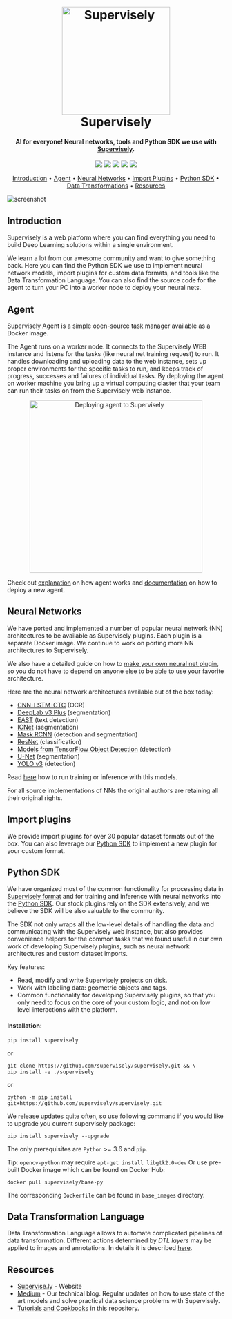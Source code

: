<h1 align="center">
  <br>
  <a href="https://supervise.ly"><img alt="Supervisely" title="Supervisely" src="https://i.imgur.com/bFuEQ4K.png" width="250"></a>
  <br>
  Supervisely
  <br>
</h1>

<h4 align="center">AI for everyone! Neural networks, tools and Python SDK we use with <a href="https://supervise.ly">Supervisely</a>.</h4>

<p align="center">
  <img src="https://img.shields.io/uptimerobot/status/m778791913-8b2f81d0f1c83da85158e2a5.svg">
  <img src="https://img.shields.io/uptimerobot/ratio/m778791913-8b2f81d0f1c83da85158e2a5.svg">
  <img src="https://img.shields.io/github/repo-size/supervisely/supervisely.svg">
  <img src="https://img.shields.io/github/languages/top/supervisely/supervisely.svg">
  <img src="https://img.shields.io/badge/PRs-welcome-brightgreen.svg">
</p>


<p align="center">
  <a href="#introduction">Introduction</a> •
  <a href="#agent">Agent</a> •
  <a href="#neural-networks">Neural Networks</a> •
  <a href="#import-plugins">Import Plugins</a> •
  <a href="#python-sdk">Python SDK</a> •
  <a href="#data-transformation-language">Data Transformations</a> •
  <a href="#resources">Resources</a>
</p>

![screenshot](https://i.imgur.com/5dzQrrA.gif)

## Introduction

Supervisely is a web platform where you can find everything you need to build Deep Learning solutions within a single environment.

We learn a lot from our awesome community and want to give something back.
Here you can find the Python SDK we use to implement neural network models,
import plugins for custom data formats, and tools like the Data Transformation
Language. You can also find the source code for the agent to turn your PC into a
worker node to deploy your neural nets. 

## Agent

Supervisely Agent is a simple open-source task manager available as a Docker image.

The Agent runs on a worker node. It connects to the Supervisely WEB instance and
listens for the tasks (like neural net training request) to run. It handles
downloading and uploading data to the web instance, sets up proper environments
for the specific tasks to run, and keeps track of progress, successes and
failures of individual tasks. By deploying the agent on worker machine you bring
up a virtual computing claster that your team can run their tasks on from the
Supervisely web instance.

<p align="center">
<img src="https://gblobscdn.gitbook.com/assets%2F-M4BHwRbuyIoH-xoF3Gv%2F-M5JQKcQ0OcHshO-q9Kz%2F-M5JQLtrAGKs7RWLDVdA%2Fagent-diagramm.png" alt="Deploying agent to Supervisely" width="400" />
</p>

Check out [explanation](https://github.com/supervisely/supervisely/tree/master/agent) on how agent works and [documentation](https://docs.supervise.ly/customization/agents) on how to deploy a new agent.

## Neural Networks

We have ported and implemented a number of popular neural network (NN)
architectures to be available as Supervisely plugins. Each plugin is a separate
Docker image. We continue to work on porting more NN architectures to
Supervisely. 

We also have a detailed guide on how to [make your
own neural net plugin](./help/tutorials/03_custom_neural_net_plugin/custom_nn_plugin.md), so you
do not have to depend on anyone else to be able to use your favorite
architecture.

Here are the neural network architectures available out of the box today:

* [CNN-LSTM-CTC](./nn/cnn_lstm_ctc) (OCR)
* [DeepLab v3 Plus](./plugins/nn/deeplab_v3plus) (segmentation)
* [EAST](./plugins/nn/east) (text detection)
* [ICNet](./plugins/nn/icnet) (segmentation)
* [Mask RCNN](./plugins/nn/mask_rcnn_matterport) (detection and segmentation)
* [ResNet](./plugins/nn/resnet_classifier) (classification)
* [Models from TensorFlow Object Detection](./plugins/nn/tf_object_detection) (detection)
* [U-Net](./plugins/nn/unet_v2) (segmentation)
* [YOLO v3](./plugins/nn/yolo_v3) (detection)

Read [here](https://docs.new.supervise.ly/neural-networks/overview/overview/) how to run training or inference with this models.

For all source implementations of NNs the original authors are retaining all their original rights.

## Import plugins

We provide import plugins for over 30 popular dataset formats out of the box.
You can also leverage our [Python SDK](#python-sdk) to implement a new plugin for
your custom format.

## Python SDK

We have organized most of the common functionality for processing data in
[Supervisely format](https://docs.supervise.ly/ann_format/) and for training and
inference with neural networks into the [Python SDK](./supervisely_lib). Our stock plugins rely on the SDK
extensively, and we believe the SDK will be also valuable to the community.

The  SDK not only wraps all the low-level details of handling the data and
communicating with the Supervisely web instance, but also provides convenience
helpers for the common tasks that we found useful in our own work of developing
Supervisely plugins, such as neural network architectures and custom dataset
imports.

Key features:

 * Read, modify and write Supervisely projects on disk.
 * Work with labeling data: geometric objects and tags.
 * Common functionality for developing Supervisely plugins, so that you only
   need to focus on the core of your custom logic, and not on low level
   interactions with the platform.

#### Installation:

```
pip install supervisely
```

or
```
git clone https://github.com/supervisely/supervisely.git && \
pip install -e ./supervisely
```

or 
```
python -m pip install git+https://github.com/supervisely/supervisely.git
```

We release updates quite often, so use following command if you would like to upgrade you current supervisely package:
```
pip install supervisely --upgrade
```

The only prerequisites are `Python` >= 3.6 and `pip`.

Tip: `opencv-python` may require `apt-get install libgtk2.0-dev` Or use pre-built Docker image which can be found on Docker Hub:

```docker pull supervisely/base-py```

The corresponding `Dockerfile` can be found in `base_images` directory. 



## Data Transformation Language

Data Transformation Language allows to automate complicated pipelines of data transformation. Different actions determined by *DTL layers* may be applied to images and annotations. In details it is described [here](https://docs.new.supervise.ly/export/).

## Resources

- [Supervise.ly](https://supervise.ly) - Website
- [Medium](https://medium.com/@deepsystems) - Our technical blog.
  Regular updates on how to use state of the art models and solve practical
  data science problems with Supervisely.
- [Tutorials and Cookbooks](./help) in this repository.
